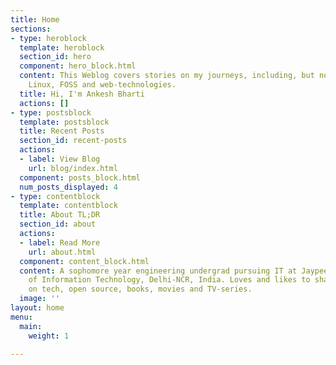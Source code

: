 ```yaml
---
title: Home
sections:
- type: heroblock
  template: heroblock
  section_id: hero
  component: hero_block.html
  content: This Weblog covers stories on my journeys, including, but not limited to,
    Linux, FOSS and web-technologies.
  title: Hi, I'm Ankesh Bharti
  actions: []
- type: postsblock
  template: postsblock
  title: Recent Posts
  section_id: recent-posts
  actions:
  - label: View Blog
    url: blog/index.html
  component: posts_block.html
  num_posts_displayed: 4
- type: contentblock
  template: contentblock
  title: About TL;DR
  section_id: about
  actions:
  - label: Read More
    url: about.html
  component: content_block.html
  content: A sophomore year engineering undergrad pursuing IT at Jaypee Institute
    of Information Technology, Delhi-NCR, India. Loves and likes to share thoughts
    on tech, open source, books, movies and TV-series.
  image: ''
layout: home
menu:
  main:
    weight: 1

---
```

